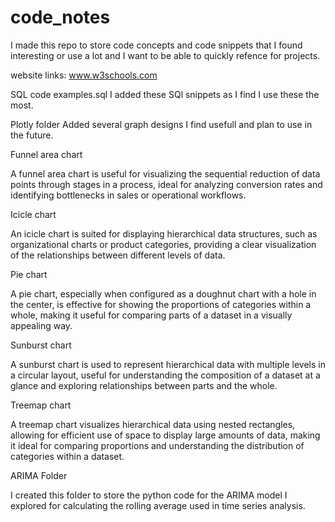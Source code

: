 # code_notes
I made this repo to store code concepts and code snippets that I found interesting or use a lot and I want to be able to quickly refence for projects.

website links:
www.w3schools.com

SQL code examples.sql
I added these SQl snippets as I find I use these the most. 

Plotly folder
Added several graph designs I find usefull and plan to use in the future.

Funnel area chart

A funnel area chart is useful for visualizing the sequential reduction of data points through stages in a process, ideal for analyzing conversion rates and identifying bottlenecks in sales or operational workflows.

Icicle chart

An icicle chart is suited for displaying hierarchical data structures, such as organizational charts or product categories, providing a clear visualization of the relationships between different levels of data.

Pie chart

A pie chart, especially when configured as a doughnut chart with a hole in the center, is effective for showing the proportions of categories within a whole, making it useful for comparing parts of a dataset in a visually appealing way.

Sunburst chart

A sunburst chart is used to represent hierarchical data with multiple levels in a circular layout, useful for understanding the composition of a dataset at a glance and exploring relationships between parts and the whole.

Treemap chart

A treemap chart visualizes hierarchical data using nested rectangles, allowing for efficient use of space to display large amounts of data, making it ideal for comparing proportions and understanding the distribution of categories within a dataset.


ARIMA Folder

I created this folder to store the python code for the ARIMA model I explored for calculating the rolling average used in time series analysis. 
